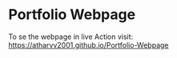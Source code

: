 # Portfolio Webpage

To se the webpage in live Action visit:
https://atharvv2001.github.io/Portfolio-Webpage

